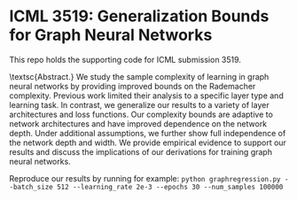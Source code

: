 # ICML 3519: Generalization Bounds for Graph Neural Networks

This repo holds the supporting code for ICML submission 3519.

\textsc{Abstract.} We study the sample complexity of learning in graph neural networks by providing improved bounds on the Rademacher complexity. Previous work limited their analysis to a specific layer type and learning task. In contrast, we generalize our results to a variety of layer architectures and loss functions. Our complexity bounds are adaptive to network architectures and have improved dependence on the network depth. Under additional assumptions, we further show full independence of the network depth and width. We  provide empirical evidence to support our results and discuss the implications of our derivations for training graph neural networks.

Reproduce our results by running for example:
``python graphregression.py --batch_size 512 --learning_rate 2e-3 --epochs 30 --num_samples 100000``
